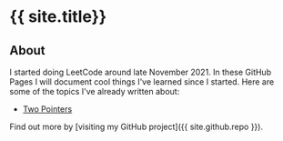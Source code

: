 # {{ site.title}}

## About
I started doing LeetCode around late November 2021. In these GitHub Pages I will document cool things I've learned since I started.
Here are some of the topics I've already written about:
* [Two Pointers](/docs/two_pointers.md)

Find out more by [visiting my GitHub project]({{ site.github.repo }}).